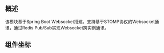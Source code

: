 ## 概述
该模块基于Spring Boot Websocket搭建，支持基于STOMP协议的Websocket通讯，通过Redis Pub/Sub实现Websocket跨实例通讯。

## 组件坐标
